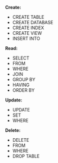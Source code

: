 **Create:**
- CREATE TABLE
- CREATE DATABASE
- CREATE INDEX
- CREATE VIEW
- INSERT INTO

**Read:**
- SELECT
- FROM
- WHERE
- JOIN
- GROUP BY
- HAVING
- ORDER BY

**Update:**
- UPDATE
- SET
- WHERE

**Delete:**
- DELETE
- FROM
- WHERE
- DROP TABLE
